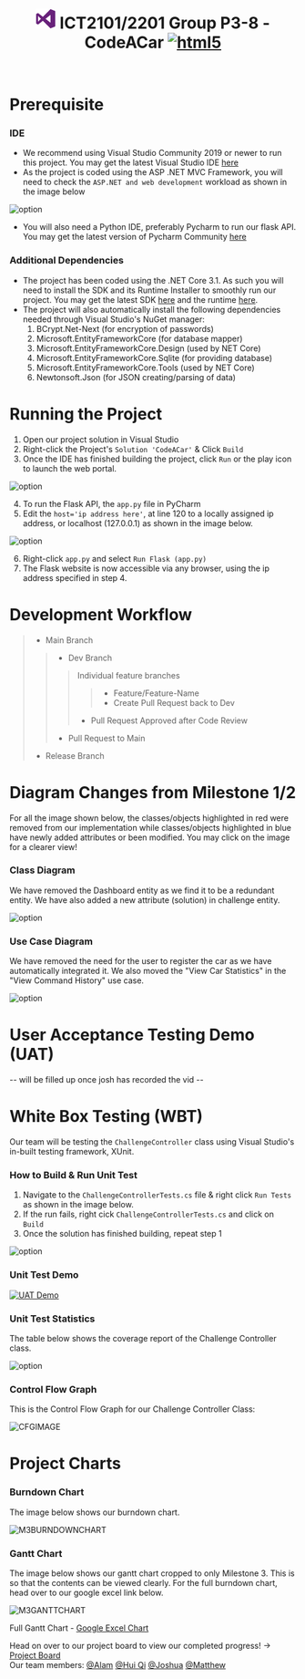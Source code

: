 <h1 align = "center"> <img src="https://github.com/devicons/devicon/blob/master/icons/visualstudio/visualstudio-plain.svg" alt="php" width="35" height="35"/> </a>ICT2101/2201 Group P3-8 - CodeACar <a href="https://www.php.net" target="_blank">  <a href="https://www.w3.org/html/" target="_blank"> <img src="https://res.cloudinary.com/dkhzest5h/image/upload/v1638709328/c--4_ktwfjp.svg" alt="html5" width="35" height="35"/> </a> </h1><br>

# Prerequisite
### IDE
* We recommend using Visual Studio Community 2019 or newer to run this project. You may get the latest Visual Studio IDE [here](https://visualstudio.microsoft.com/downloads/)
* As the project is coded using the ASP .NET MVC Framework, you will need to check the `ASP.NET and web development` workload as shown in the image below

<img src="https://res.cloudinary.com/dkhzest5h/image/upload/v1638710323/02_ASP.Net_and_web_development_eooshu.png" alt="option"/>

* You will also need a Python IDE, preferably Pycharm to run our flask API. You may get the latest version of Pycharm Community [here](https://www.jetbrains.com/pycharm/download/#section=windows)

### Additional Dependencies
* The project has been coded using the .NET Core 3.1. As such you will need to install the SDK and its Runtime Installer to smoothly run our project. You may get the latest SDK [here](https://dotnet.microsoft.com/download/dotnet/thank-you/sdk-3.1.415-windows-x64-installer) and the runtime [here](https://dotnet.microsoft.com/download/dotnet/thank-you/runtime-aspnetcore-3.1.21-windows-x64-installer).
* The project will also automatically install the following dependencies needed through Visual Studio's NuGet manager:
  1) BCrypt.Net-Next (for encryption of passwords)
  2) Microsoft.EntityFrameworkCore (for database mapper)
  3) Microsoft.EntityFrameworkCore.Design (used by NET Core)
  4) Microsoft.EntityFrameworkCore.Sqlite (for providing database)
  5) Microsoft.EntityFrameworkCore.Tools (used by NET Core)
  6) Newtonsoft.Json (for JSON creating/parsing of data) 

# Running the Project
1. Open our project solution in Visual Studio
2. Right-click the Project's `Solution 'CodeACar'` & Click `Build`
3. Once the IDE has finished building the project, click `Run` or the play icon to launch the web portal.

<img src="https://res.cloudinary.com/dkhzest5h/image/upload/v1638714739/Screenshot_2021-12-05_222613_w87tx6.png" alt="option"/>

4. To run the Flask API, the `app.py` file in PyCharm
5. Edit the `host='ip address here'`, at line 120 to a locally assigned ip address, or localhost (127.0.0.1) as shown in the image below.
 
 <img src="https://res.cloudinary.com/dkhzest5h/image/upload/v1638721165/flask_djoeqf.png" alt="option"/>

6. Right-click `app.py` and select `Run Flask (app.py)`
7. The Flask website is now accessible via any browser, using the ip address specified in step 4.

# Development Workflow

> + Main Branch
>> + Dev Branch
>>> Individual feature branches
>>>> + Feature/Feature-Name
>>>> + Create Pull Request back to Dev
>>> + Pull Request Approved after Code Review
>> + Pull Request to Main
> + Release Branch

# Diagram Changes from Milestone 1/2
For all the image shown below, the classes/objects highlighted in red were removed from our implementation while classes/objects highlighted in blue have newly added attributes or been modified. You may click on the image for a clearer view!
### Class Diagram
We have removed the Dashboard entity as we find it to be a redundant entity. We have also added a new attribute (solution) in challenge entity.

<img src="https://res.cloudinary.com/dkhzest5h/image/upload/v1638716155/P3-8_Diagrams_-_Revamped_Class_Diagram_zraohd.png" alt="option"/>

### Use Case Diagram
We have removed the need for the user to register the car as we have automatically integrated it. We also moved the "View Car Statistics" in the "View Command History" use case.

<img src="https://res.cloudinary.com/dkhzest5h/image/upload/v1638717602/P3-8_Diagrams_-_Use_Case_Diagram_q3roub.png" alt="option"/>

# User Acceptance Testing Demo (UAT)
-- will be filled up once josh has recorded the vid --

# White Box Testing (WBT)
Our team will be testing the `ChallengeController` class using Visual Studio's in-built testing framework, XUnit.

### How to Build & Run Unit Test
1. Navigate to the `ChallengeControllerTests.cs` file & right click `Run Tests` as shown in the image below.
2. If the run fails, right cick `ChallengeControllerTests.cs` and click on `Build`
3. Once the solution has finished building, repeat step 1

<img src="https://res.cloudinary.com/dkhzest5h/image/upload/v1638719670/Screenshot_2021-12-05_235412_ltb1cz.png" alt="option"/>

### Unit Test Demo
[![UAT Demo](https://img.youtube.com/vi/17SpftDQOKM/maxresdefault.jpg)](https://www.youtube.com/watch?v=17SpftDQOKM)

### Unit Test Statistics
The table below shows the coverage report of the Challenge Controller class.

<img src="https://res.cloudinary.com/dkhzest5h/image/upload/v1638730309/test_table_zfaknc.png" alt="option"/>

### Control Flow Graph
This is the Control Flow Graph for our Challenge Controller Class:

![CFGIMAGE](https://res.cloudinary.com/dkhzest5h/image/upload/v1638720086/CFG_mljkow.png)

# Project Charts
### Burndown Chart
The image below shows our burndown chart.

![M3BURNDOWNCHART](https://res.cloudinary.com/dkhzest5h/image/upload/v1638726787/burndown_frrzid.png)

### Gantt Chart
The image below shows our gantt chart cropped to only Milestone 3. This is so that the contents can be viewed clearly. For the full burndown chart, head over to our google excel link below.

![M3GANTTCHART](https://res.cloudinary.com/dkhzest5h/image/upload/v1638726579/just_M3_yzxhqb.png)

Full Gantt Chart - [Google Excel Chart](https://docs.google.com/spreadsheets/d/1ffrToW92ubDyzK-C5VmEj9U5471KRce2Ttyc-IQZ98U/edit?usp=sharing)

Head on over to our project board to view our completed progress! -> [Project Board](https://github.com/alamsah2/ICT2101-2201_P3-8_Project/projects/1)<br>
Our team members: [@Alam](https://github.com/users/alamsah2/) [@Hui Qi](https://github.com/lohhuiqi) [@Joshua](https://github.com/JoshuaLSE) [@Matthew](https://github.com/Matt1998)

